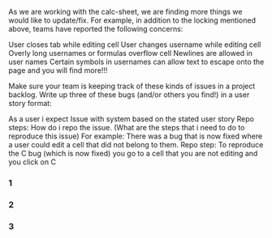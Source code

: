 As we are working with the calc-sheet, we are finding more things we would like to update/fix.  For example, in addition to the locking mentioned above, teams have reported the following concerns:

User closes tab while editing cell
User changes username while editing cell
Overly long usernames or formulas overflow cell
Newlines are allowed in user names
Certain symbols in usernames can allow text to escape onto the page
and you will find more!!!

Make sure your team is keeping track of these kinds of issues in a project backlog.  Write up three of these bugs (and/or others you find!) in a user story format:

As a user i expect <state behaviour> 
Issue with system based on the stated user story
Repo steps:  How do i repo the issue.  (What are the steps that i need to do to reproduce this issue)
For example: 
There was a bug that is now fixed where a user could edit a cell that did not belong to them.
Repo step: To reproduce the C bug (which is now fixed) you go to a cell that you are not editing and you click on C


### 1
### 2
### 3


